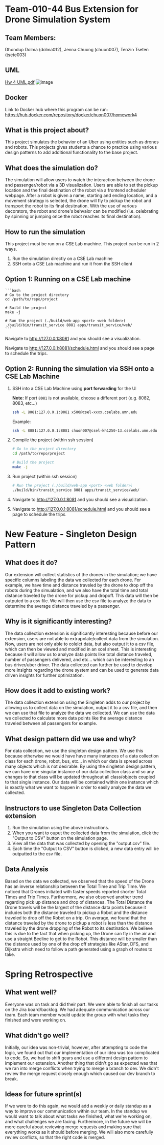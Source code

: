 # Team-010-44 Bus Extension for Drone Simulation System

## Team Members: 
Dhondup Dolma (dolma012), Jenna Chuong (chuon007), Tenzin Tseten (tsete003)

## UML
[Hw 4 UML.pdf](https://github.umn.edu/umn-csci-3081-F22/Team-010-44-homework04/files/917/Hw4.1.pdf)
![image](https://media.github.umn.edu/user/25351/files/8bdd65b0-495b-407b-a42f-eb89869bf0dc)


## Docker
Link to Docker hub where this program can be run: https://hub.docker.com/repository/docker/chuon007/homework4

## What is this project about?
This project simulates the behavior of an Uber using entities such as drones and robots. This projects gives students a chance to practice using various design patterns to add additional functionality to the base project. 


## What does the simulation do?
The simulation will allow users to watch the interaction between the drone and passenger/robot via a 3D visualization. Users are able to set the pickup location and the final destination of the robot via a frontend scheduler webpage. After a robot is given a name, starting and ending location, and a movement strategy is selected, the drone will fly to pickup the robot and transport the robot to its final desitnation. With the use of various decorators, the robot and drone's behvaior can be modified (i.e. celebrating by spinning or jumping once the robot reaches its final destination). 


## How to run the simulation
This project must be run on a CSE Lab machine. This project can be run in 2 ways.
  1. Run the simulation directly on a CSE Lab machine
  2. SSH onto a CSE Lab machine and run it from the SSH client


## Option 1: Running on a CSE Lab machine

    ```bash
    # Go to the project directory
    cd /path/to/repo/project
    
    # Build the project
    make -j
    
    # Run the project (./build/web-app <port> <web folder>)
    ./build/bin/transit_service 8081 apps/transit_service/web/
    ```
    
Navigate to http://127.0.0.1:8081 and you should see a visualization.

Navigate to http://127.0.0.1:8081/schedule.html and you should see a page to schedule the trips.


## Option 2: Running the simulation via SSH onto a CSE Lab Machine
1. SSH into a CSE Lab Machine using **port forwarding** for the UI

   **Note:** If port `8081` is not available, choose a different port (e.g. 8082, 8083, etc...)

    ```bash
    ssh -L 8081:127.0.0.1:8081 x500@csel-xxxx.cselabs.umn.edu
    ```
    
    Example:
    ```bash
    ssh -L 8081:127.0.0.1:8081 chuon007@csel-kh1250-13.cselabs.umn.edu
    ```

2. Compile the project (within ssh session)

    ```bash
    # Go to the project directory
    cd /path/to/repo/project

    # Build the project
    make -j
    ```
    
 2. Run project (within ssh session)

    ```bash
    # Run the project (./build/web-app <port> <web folder>)
    ./build/bin/transit_service 8081 apps/transit_service/web/
    ```

3. Navigate to http://127.0.0.1:8081 and you should see a visualization.

4. Navigate to http://127.0.0.1:8081/schedule.html and you should see a page to schedule the trips.


# New Feature - Singleton Design Pattern
## What does it do?
Our extension will collect statistics of the drones in the simulation; we have specific columns labeling the data we collected for each drone. For example, we have time and distance traveled by the drone to drop off the robots during the simualation, and we also have the total time and total distance traveled by the drone for pickup and dropoff.  This data will then be outputed to a csv file. We will then use the csv file to analyze the data to determine the average distance traveled by a passenger. 

## Why is it significantly interesting?
The data collection extension is significantly interesting because before our extension, users are not able to extrapolate/collect data from the simulation. Now, users are not only able to colelct data, but also output it to a csv file, which can then be viewed and modified in an xcel sheet. This is interesting because it will allow us to analyze data points like total distance traveled, number of passengers delivered, and etc... which can be interesting to an bus driver/uber driver. The data collected can further be used to develop more insights regarding the drone system and can be used to generate data driven insights for further optimization. 

## How does it add to existing work?
The data collection extension using the Singleton adds to our project by allowing us to collect data on the simulation, output it to a csv file, and then we can use that file to analyze the data we collected. We can use the data we collected to calculate more data points like the average distance traveled between all passengers for example. 

## What design pattern did we use and why?
For data collection, we use the singleton design pattern. We use this because otherwise we would have have many instances of a data collection class for each drone, robot, bus, etc... in which our data is spread across many objects which is not desirable. By using the singleton design pattern, we can have one singular instance of our data collection class and so any changes to that class will be updated throughout all class/objects coupled to that single instance. Our data will be contained within one instance which is exactly what we want to happen in order to easily analyze the data we collected.


## Instructors to use Singleton Data Collection extension
1. Run the simulation using the above instructions.
2. When you want to ouput the collected data from the simulation, click the "Output to CSV" button on the simulation page.
3. View all the data that was collected by opening the "output.csv" file. 
4. Each time the "Output to CSV" button is clicked, a new data entry will be outputted to the csv file.

## Data Analysis
Based on the data we collected, we observed that the speed of the Drone has an inverse relationship between the Total Time and Trip Time. We noticed that Drones initiated with faster speeds reported shorter Total Times and Trip Times. Furthermore, we also observed another trend regarding pick up distance and drop of distances. The Total Distance the Drone travels will be the largest of the distance data points because it includes both the distance traveled to pickup a Robot and the distance traveled to drop off the Robot on a trip. On average, we found that the distance traveled by the drone to pickup a robot is less than the distance traveled by the drone dropping of the Robot to its destination. We believe this is due to the fact that when picking up, the Drone can fly in the air and use a straight Beeline to get to the Robot. This distance will be smaller than the distance used by one of the drop off strategies like AStar, DFS, and Dijkstra which need to follow a path generated using a graph of routes to take. 

# Spring Retrospective
## What went well?
Everyone was on task and did their part. We were able to finish all our tasks on the Jira board/backlog. We had adequate communication across our team. Each team member would update the group with what tasks they finished and were working on. 

## What didn't go well?
Initially, our idea was non-trivial, however, after attempting to code the logic, we found out that our implementation of our idea was too complicated to code. So, we had to shift gears and use a different design pattern to implement our extension. Another thing that didn't go as expected was that we ran into merge conflicts when trying to merge a branch to dev. We didn't review the merge request closely enough which caused our dev branch to break.

## Ideas for future sprint(s)
If we were to do this again, we would add a weekly or daily standup as a way to improve our communication within our team. In the standup we would want to talk about what tasks we finished, what we're working on, and what challenges we are facing. Furthermore, in the future we will be more careful about reviewing merge requests and making sure that everything works as it should before merging. We will also more carefully review conflicts, so that the right code is merged. 
